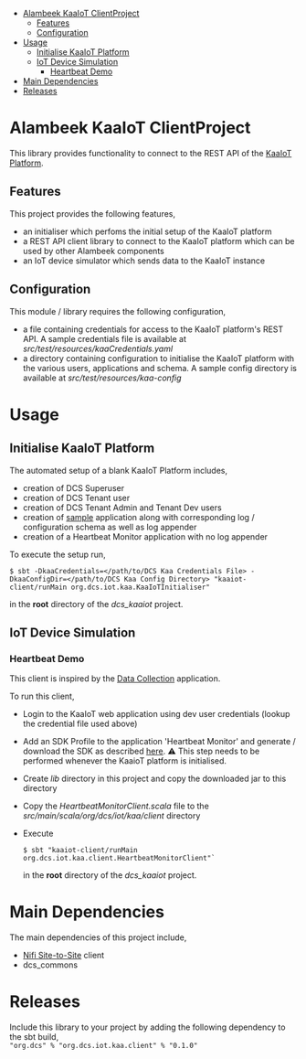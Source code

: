 
<!-- TOC -->

- [Alambeek KaaIoT ClientProject](#alambeek-kaaiot-clientproject)
    - [Features](#features)
    - [Configuration](#configuration)
- [Usage](#usage)
    - [Initialise KaaIoT Platform](#initialise-kaaiot-platform)
    - [IoT Device Simulation](#iot-device-simulation)
        - [Heartbeat Demo](#heartbeat-demo)
- [Main Dependencies](#main-dependencies)
- [Releases](#releases)

<!-- /TOC -->


# Alambeek KaaIoT ClientProject
This library provides functionality to connect to the REST API of the [KaaIoT Platform].
 
## Features
This project provides the following features,
 * an initialiser which perfoms the initial setup of the KaaIoT platform
 * a REST API client library to connect to the KaaIoT platform which can be used by other Alambeek components
 * an IoT device simulator which sends data to the KaaIoT instance

## Configuration
This module / library requires the following configuration,
 * a file containing credentials for access to the KaaIoT platform's REST API. A sample credentials file is available at _src/test/resources/kaaCredentials.yaml_
 * a directory containing configuration to initialise the KaaIoT platform with the various users, applications and schema. A sample config directory is available at _src/test/resources/kaa-config_


# Usage
## Initialise KaaIoT Platform
The automated setup of a blank KaaIoT Platform includes,
* creation of DCS Superuser
* creation of DCS Tenant user
* creation of DCS Tenant Admin and Tenant Dev users
* creation of [sample](http://kaaproject.github.io/kaa/docs/v0.10.0/Programming-guide/Your-first-Kaa-application/) application along with corresponding log / configuration schema as well as log appender
* creation of a Heartbeat Monitor application with no log appender  


To execute the setup run,  

    $ sbt -DkaaCredentials=</path/to/DCS Kaa Credentials File> -DkaaConfigDir=</path/to/DCS Kaa Config Directory> "kaaiot-client/runMain org.dcs.iot.kaa.KaaIoTInitialiser"

in the **root** directory of the _dcs_kaaiot_ project.

## IoT Device Simulation
### Heartbeat Demo
This client is inspired by the [Data Collection](http://kaaproject.github.io/kaa/docs/v0.10.0/Programming-guide/Your-first-Kaa-application/) application.

To run this client,
 * Login to the KaaIoT web application using dev user credentials (lookup the credential file used above)
 * Add an SDK Profile to the application 'Heartbeat Monitor' and generate / download the SDK as described [here](http://kaaproject.github.io/kaa/docs/v0.10.0/Programming-guide/Your-first-Kaa-application/#generate-sdk). :warning: This step needs to be performed whenever the KaaioT platform is initialised.
 * Create _lib_ directory in this project and copy the downloaded jar to this directory
 * Copy the _HeartbeatMonitorClient.scala_ file to the _src/main/scala/org/dcs/iot/kaa/client_ directory
 * Execute 

       $ sbt "kaaiot-client/runMain org.dcs.iot.kaa.client.HeartbeatMonitorClient"` 
     
     in the **root** directory of the _dcs_kaaiot_ project.

# Main Dependencies
The main dependencies of this project include,
 * [Nifi Site-to-Site] client 
 * dcs_commons


# Releases
Include this library to your project by adding the following dependency to the sbt build,  
`"org.dcs" % "org.dcs.iot.kaa.client" % "0.1.0"`


[KaaIoT Platform]:https://www.kaaproject.org/
[org.dcs.iot.kaa]:org.dcs.iot.kaa/README.md
[org.dcs.iot.kaa.client]:org.dcs.iot.kaa.client/README.md

[kaaCredentials]: org.dcs.iot.kaa.client/src/test/resources/kaaCredentials.yaml
[kaaConfig]: org.dcs.iot.kaa.client/src/test/resources/kaa-config

[Nifi Site-to-Site]:https://nifi.apache.org/docs/nifi-docs/html/user-guide.html#site-to-site




